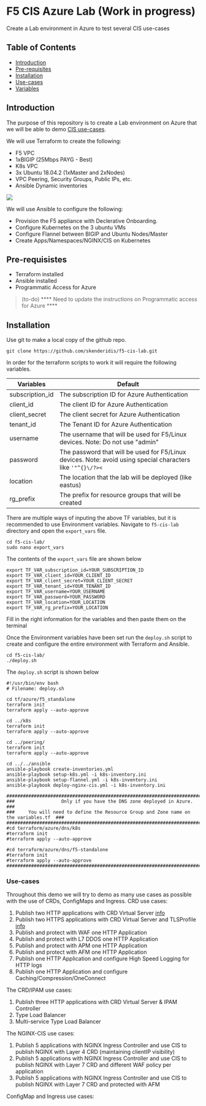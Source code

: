 
# F5 CIS Azure Lab (Work in progress)

Create a Lab environment in Azure to test several CIS use-cases


## Table of Contents

- [Introduction](#introduction)
- [Pre-requisites](#pre-requisites)
- [Installation](#installation)
- [Use-cases](#use-cases)
- [Variables](#variables)


## Introduction

The purpose of this repository is to create a Lab environment on Azure that we will be able to demo [CIS use-cases](#use-cases).<br>

We will use Terraform to create the following:
* F5 VPC
* 1xBIGIP (25Mbps PAYG - Best)
* K8s VPC
* 3x Ubuntu 18.04.2 (1xMaster and 2xNodes)
* VPC Peering, Security Groups, Public IPs, etc.
* Ansible Dynamic inventories

<img src="https://raw.githubusercontent.com/skenderidis/f5-cis-lab/main/images/cis-lab-1.png">

We will use Ansible to configure the following:
* Provision the F5 appliance with Declerative Onboarding.
* Configure Kubernetes on the 3 ubuntu VMs
* Configure Flannel between BIGIP and Ubuntu Nodes/Master
* Create Apps/Namespaces/NGINX/CIS on Kubernetes


## Pre-requisistes

- Terraform installed
- Ansible installed
- Programmatic Access for Azure 

> (to-do) **** Need to update the instructions on Programmatic access for Azure ****

## Installation

Use git to make a local copy of the github repo.
```shell
git clone https://github.com/skenderidis/f5-cis-lab.git
```

In order for the terraform scripts to work it will require the following variables. 

| Variables          | Default  |
|--------------------|-------------------------------|
| subscription_id	   |  The subscription ID for Azure Authentication  |
| client_id	         |  The client ID for Azure Authentication    |
| client_secret      | 	The client secret for Azure Authentication |
| tenant_id          |  The Tenant ID for Azure Authentication  | 
| username	         |  The username that will be used for F5/Linux devices. Note: Do not use "admin"      |
| password	         |  The password that will be used for F5/Linux devices. Note: avoid using special characters like `'"^{}\/?><`       |
| location	         |  The location that the lab will be deployed (like eastus)  |
| rg_prefix	         |  The prefix for resource groups that will be created   |


There are multiple ways of inputing the above TF variables, but it is recommended to use Environment variables. Navigate to `f5-cis-lab` directory and open the `export_vars` file.

```shell
cd f5-cis-lab/
sudo nano export_vars
```

The contents of the `export_vars` file are shown below
```shell
export TF_VAR_subscription_id=YOUR_SUBSCRIPTION_ID
export TF_VAR_client_id=YOUR_CLIENT_ID
export TF_VAR_client_secret=YOUR_CLIENT_SECRET
export TF_VAR_tenant_id=YOUR_TENANT_ID
export TF_VAR_username=YOUR_USERNAME
export TF_VAR_password=YOUR_PASSWORD
export TF_VAR_location=YOUR_LOCATION
export TF_VAR_rg_prefix=YOUR_LOCATION
```

Fill in the right information for the variables and then paste them on the terminal 


Once the Environment variables have been set run the `deploy.sh` script to create and configure the entire environment with Terraform and Ansible.
```shell
cd f5-cis-lab/
./deploy.sh
```


The `deploy.sh` script is shown below

```shell
#!/usr/bin/env bash
# Filename: deploy.sh

cd tf/azure/f5_standalone
terraform init
terraform apply --auto-approve

cd ../k8s
terraform init
terraform apply --auto-approve

cd ../peering/
terraform init
terraform apply --auto-approve

cd ../../ansible
ansible-playbook create-inventories.yml
ansible-playbook setup-k8s.yml -i k8s-inventory.ini
ansible-playbook setup-flannel.yml -i k8s-inventory.ini
ansible-playbook deploy-nginx-cis.yml -i k8s-inventory.ini

######################################################################################### 
###                 Only if you have the DNS zone deployed in Azure.                  ###
###     You will need to define the Resource Group and Zone name on the variables.tf  ###
######################################################################################### 
#cd terraform/azure/dns/k8s
#terraform init
#terraform apply --auto-approve

#cd terraform/azure/dns/f5-standalone
#terraform init
#terraform apply --auto-approve
######################################################################################### 

```


### Use-cases
Throughout this demo we will try to demo as many use cases as possible with the use of CRDs, ConfigMaps and Ingress.
CRD use cases:

1) Publish two HTTP applications with CRD Virtual Server <a href="https://github.com/skenderidis/f5-cis-lab/tree/main/use-cases/crd/http">info </a>
2) Publish two HTTPS applications with CRD Virtual Server and TLSProfile <a href="https://github.com/skenderidis/f5-cis-lab/tree/main/use-cases/crd/ssl">info </a>
3) Publish and protect with WAF one HTTP Application 
4) Publish and protect with L7 DDOS one HTTP Application 
5) Publish and protect with APM one HTTP Application
6) Publish and protect with AFM one HTTP Application
7) Publish one HTTP Application and configure High Speed Logging for HTTP logs 
8) Publish one HTTP Application and configure Caching/Compression/OneConnect

The CRD/IPAM use cases:
1) Publish three HTTP applications with CRD Virtual Server & IPAM Controller 
2) Type Load Balancer
3) Multi-service Type Load Balancer

The NGINX-CIS use cases:
1) Publish 5 applications with NGINX Ingress Controller and use CIS to publish NGINX with Layer 4 CRD (maintaining clientIP visibility) 
2) Publish 5 applications with NGINX Ingress Controller and use CIS to publish NGINX with Layer 7 CRD and different WAF policy per application
3) Publish 5 applications with NGINX Ingress Controller and use CIS to publish NGINX with Layer 7 CRD and protected with AFM

ConfigMap and Ingress use cases:

